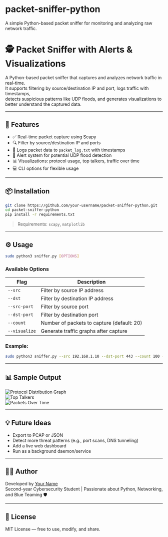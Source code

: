 # packet-sniffer-python
A simple Python-based packet sniffer for monitoring and analyzing raw network traffic.
# 🕵️ Packet Sniffer with Alerts & Visualizations

A Python-based packet sniffer that captures and analyzes network traffic in real-time.  
It supports filtering by source/destination IP and port, logs traffic with timestamps,  
detects suspicious patterns like UDP floods, and generates visualizations to better understand the captured data.

---

## 🚀 Features

- ✅ Real-time packet capture using Scapy
- 🔍 Filter by source/destination IP and ports
- 📄 Logs packet data to `packet_log.txt` with timestamps
- 🚨 Alert system for potential UDP flood detection
- 📊 Visualizations: protocol usage, top talkers, traffic over time
- 💻 CLI options for flexible usage

---

## 📦 Installation

```bash
git clone https://github.com/your-username/packet-sniffer-python.git
cd packet-sniffer-python
pip install -r requirements.txt
```

> Requirements: `scapy`, `matplotlib`

---

## ⚙️ Usage

```bash
sudo python3 sniffer.py [OPTIONS]
```

### Available Options

| Flag | Description |
|------|-------------|
| `--src`        | Filter by source IP address |
| `--dst`        | Filter by destination IP address |
| `--src-port`   | Filter by source port |
| `--dst-port`   | Filter by destination port |
| `--count`      | Number of packets to capture (default: 20) |
| `--visualize`  | Generate traffic graphs after capture |

### Example:

```bash
sudo python3 sniffer.py --src 192.168.1.10 --dst-port 443 --count 100 --visualize
```

---

## 📊 Sample Output

![Protocol Distribution Graph](assets/protocol_pie.png)  
![Top Talkers](assets/top_ips_bar.png)  
![Packets Over Time](assets/time_histogram.png)

---

## 💡 Future Ideas

- Export to PCAP or JSON
- Detect more threat patterns (e.g., port scans, DNS tunneling)
- Add a live web dashboard
- Run as a background daemon/service

---

## 👨‍💻 Author

Developed by [Your Name](https://github.com/your-username)  
Second-year Cybersecurity Student | Passionate about Python, Networking, and Blue Teaming 🛡️

---

## 📜 License

MIT License — free to use, modify, and share.
